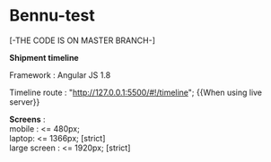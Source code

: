 # Bennu-test
[-THE CODE IS ON MASTER BRANCH-]


<b>Shipment timeline</b>

Framework : Angular JS 1.8

Timeline route : "http://127.0.0.1:5500/#!/timeline"; {{When using live server}}

<b>Screens</b> : <br>
  mobile : <= 480px; <br>
  laptop: <= 1366px; [strict] <br>
  large screen : <= 1920px; [strict] <br>
 

